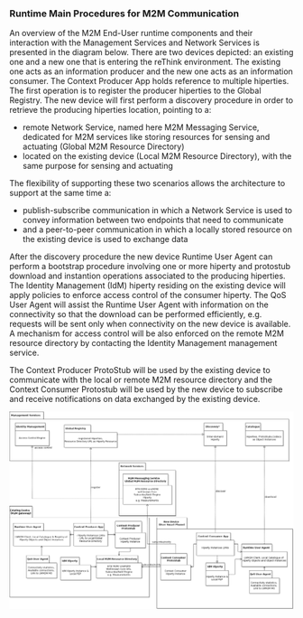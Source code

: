 ### Runtime Main Procedures for M2M Communication

An overview of the M2M End-User runtime components and their interaction with the Management Services and Network Services 
is presented in the diagram below. There are two devices depicted: an existing one and a new one that is entering the reThink environment. The existing one acts as an information producer and the new one acts as an information consumer. The Context Producer App holds reference to multiple hiperties. The first operation is to register the producer hiperties to the Global Registry. The new device will first perform a discovery procedure in order to retrieve the producing hiperties location, pointing to a: 
* remote Network Service, named here M2M Messaging Service, dedicated for M2M services like storing resources for sensing and actuating (Global M2M Resource Directory)
* located on the existing device (Local M2M Resource Directory), with the same purpose for sensing and actuating

The flexibility of supporting these two scenarios allows the architecture to support at the same time a:
* publish-subscribe communication in which a Network Service is used to convey information between two endpoints that need to communicate 
* and a peer-to-peer communication in which a locally stored resource on the existing device is used to exchange data

After the discovery procedure the new device Runtime User Agent can perform a bootstrap procedure involving one or more hiperty and protostub download and instantion operations associated to the producing hiperties. The Identity Management (IdM) hiperty residing on the existing device will apply policies to enforce access control of the consumer hiperty. The QoS User Agent will assist the Runtime User Agent with information on the connectivity so that the download can be performed efficiently, e.g. requests will be sent only when connectivity on the new device is available. A mechanism for access control will be also enforced on the remote M2M resource directory by contacting the Identity Management management service.

The Context Producer ProtoStub will be used by the existing device to communicate with the local or remote M2M resource directory and the Context Consumer Protostub will be used by the new device to subscribe and receive notifications on data exchanged by the existing device. 




![Figure @runtime-m2m-comm-runtime-archit-violet: Runtime Main Procedures for M2M Communication](M2M_runtime_Archit_violet.png)

